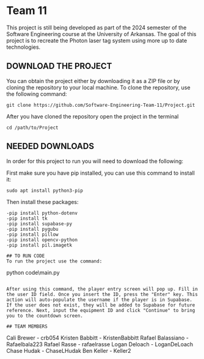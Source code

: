 # Team 11
This project is still being developed as part of the 2024 semester of the Software Engineering course at the University of Arkansas. The goal of this project is to recreate the Photon laser tag system using more up to date technologies.

## DOWNLOAD THE PROJECT
You can obtain the project either by downloading it as a ZIP file or by cloning the repository to your local machine. To clone the repository, use the following command:
```
git clone https://github.com/Software-Engineering-Team-11/Project.git
```

After you have cloned the repository open the project in the terminal
```
cd /path/to/Project
```

## NEEDED DOWNLOADS
In order for this project to run you will need to download the following:

First make sure you have pip installed, you can use this command to install it:
```
sudo apt install python3-pip
```
Then install these packages:
```
-pip install python-dotenv
-pip install tk
-pip install supabase-py
-pip install pygubu
-pip install pillow
-pip install opencv-python
-pip install pil.imagetk

## TO RUN CODE
To run the project use the command:
```
python code\main.py
```

After using this command, the player entry screen will pop up. Fill in the user ID field. Once you insert the ID, press the "Enter" key. This action will auto-populate the username if the player is in Supabase. If the user does not exist, they will be added to Supabase for future reference. Next, input the equipment ID and click "Continue" to bring you to the countdown screen.

## TEAM MEMBERS
```
Cali Brewer - crb054 
Kristen Babbitt - KristenBabbitt 
Rafael Balassiano - Rafaelbala223 
Rafael Rasse - rafaelrasse 
Logan Deloach - LoganDeLoach 
Chase Hudak - ChaseLHudak 
Ben Keller - Keller2
```
